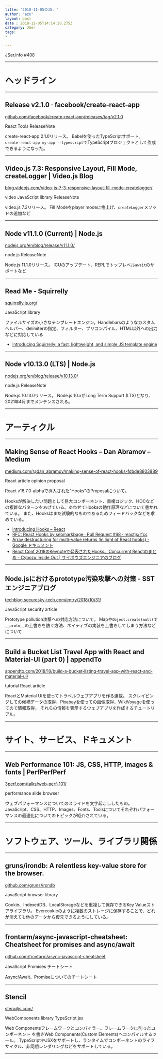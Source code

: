```yaml
---
title: "2018-11-05のJS: "
author: "azu"
layout: post
date : 2018-11-05T14:14:20.275Z
category: JSer
tags:
-

---
```


JSer.info #408

----

<h1 class="site-genre">ヘッドライン</h1>

----

## Release v2.1.0 · facebook/create-react-app
[github.com/facebook/create-react-app/releases/tag/v2.1.0](https://github.com/facebook/create-react-app/releases/tag/v2.1.0 "Release v2.1.0 · facebook/create-react-app")
<p class="jser-tags jser-tag-icon"><span class="jser-tag">React</span> <span class="jser-tag">Tools</span> <span class="jser-tag">ReleaseNote</span></p>

create-react-app 2.1.0リリース。
Babelを使ったTypeScriptサポート。
`create-react-app my-app --typescript`でTypeScriptプロジェクトとして作成できるようになった。


----

## Video.js 7.3: Responsive Layout, Fill Mode, createLogger | Video.js Blog
[blog.videojs.com/video-js-7-3-responsive-layout-fill-mode-createlogger/](https://blog.videojs.com/video-js-7-3-responsive-layout-fill-mode-createlogger/ "Video.js 7.3: Responsive Layout, Fill Mode, createLogger | Video.js Blog")
<p class="jser-tags jser-tag-icon"><span class="jser-tag">video</span> <span class="jser-tag">JavaScript</span> <span class="jser-tag">library</span> <span class="jser-tag">ReleaseNote</span></p>

video.js 7.3リリース。
Fill Modeをplayer modeに格上げ、`createLogger`メソッドの追加など


----

## Node v11.1.0 (Current) | Node.js
[nodejs.org/en/blog/release/v11.1.0/](https://nodejs.org/en/blog/release/v11.1.0/ "Node v11.1.0 (Current) | Node.js")
<p class="jser-tags jser-tag-icon"><span class="jser-tag">node.js</span> <span class="jser-tag">ReleaseNote</span></p>

Node.js 11.1.0リリース。
ICUのアップデート、REPLでトップレベル`await`のサポートなど


----

## Read Me - Squirrelly
[squirrelly.js.org/](https://squirrelly.js.org/ "Read Me - Squirrelly")
<p class="jser-tags jser-tag-icon"><span class="jser-tag">JavaScript</span> <span class="jser-tag">library</span></p>

ファイルサイズの小さなテンプレートエンジン。Handlebarsのようなカスタムヘルパー、delimiterの指定、フィルター、プリコンパイル、HTML以外への出力などに対応している

- [Introducing Squirrelly: a fast, lightweight, and simple JS template engine](https://hackernoon.com/introducing-squirrelly-a-fast-lightweight-and-simple-js-template-engine-70a873d765c9 "Introducing Squirrelly: a fast, lightweight, and simple JS template engine")

----

## Node v10.13.0 (LTS) | Node.js
[nodejs.org/en/blog/release/v10.13.0/](https://nodejs.org/en/blog/release/v10.13.0/ "Node v10.13.0 (LTS) | Node.js")
<p class="jser-tags jser-tag-icon"><span class="jser-tag">node.js</span> <span class="jser-tag">ReleaseNote</span></p>

Node.js 10.13.0リリース。 Node.js 10.xがLong Term Support (LTS)となり、2021年4月までメンテンスされる。


----
<h1 class="site-genre">アーティクル</h1>

----

## Making Sense of React Hooks – Dan Abramov – Medium
[medium.com/@dan\_abramov/making-sense-of-react-hooks-fdbde8803889](https://medium.com/@dan_abramov/making-sense-of-react-hooks-fdbde8803889 "Making Sense of React Hooks – Dan Abramov – Medium")
<p class="jser-tags jser-tag-icon"><span class="jser-tag">React</span> <span class="jser-tag">article</span> <span class="jser-tag">opinion</span> <span class="jser-tag">proposal</span></p>

React v16.7.0-alphaで導入された"Hooks"のProposalについて。

Hooksが解決したい問題として巨大コンポーネント、重複ロジック、HOCなどの複雜なパターンをあげている。あわせてHooksの動作原理などについて書かれている。
また、Hooksはまだ試験的なものであるためフィードバックなどを求めている。

- [Introducing Hooks – React](https://reactjs.org/docs/hooks-intro.html "Introducing Hooks – React")
- [RFC: React Hooks by sebmarkbage · Pull Request #68 · reactjs/rfcs](https://github.com/reactjs/rfcs/pull/68 "RFC: React Hooks by sebmarkbage · Pull Request #68 · reactjs/rfcs")
- [Array destructuring for multi-value returns (in light of React hooks) - Google ドキュメント](https://docs.google.com/document/d/1hWb-lQW4NSG9yRpyyiAA_9Ktytd5lypLnVLhPX9vamE/edit#heading=h.83axxx51uiaq "Array destructuring for multi-value returns (in light of React hooks) - Google ドキュメント")
- [React Conf 2018のKeynoteで発表されたHooks、Concurrent Reactのまとめ - Cybozu Inside Out | サイボウズエンジニアのブログ](https://blog.cybozu.io/entry/2018/11/02/113000 "React Conf 2018のKeynoteで発表されたHooks、Concurrent Reactのまとめ - Cybozu Inside Out | サイボウズエンジニアのブログ")

----

## Node.jsにおけるprototype汚染攻撃への対策 - SSTエンジニアブログ
[techblog.securesky-tech.com/entry/2018/10/31/](https://techblog.securesky-tech.com/entry/2018/10/31/ "Node.jsにおけるprototype汚染攻撃への対策 - SSTエンジニアブログ")
<p class="jser-tags jser-tag-icon"><span class="jser-tag">JavaScript</span> <span class="jser-tag">security</span> <span class="jser-tag">article</span></p>

Prototype pollution攻撃への対応方法について。
Mapや`Object.create(null)`で`__proto__`の上書きを防ぐ方法、ネイティブの実装を上書きしてしまう方法などについて


----

## Build a Bucket List Travel App with React and Material-UI (part 0) | appendTo
[appendto.com/2018/10/build-a-bucket-listing-travel-app-with-react-and-material-ui/](https://appendto.com/2018/10/build-a-bucket-listing-travel-app-with-react-and-material-ui/ "Build a Bucket List Travel App with React and Material-UI (part 0) | appendTo")
<p class="jser-tags jser-tag-icon"><span class="jser-tag">tutorial</span> <span class="jser-tag">React</span> <span class="jser-tag">article</span></p>

ReactとMaterial UIを使ってトラベルウェブアプリを作る連載。
スクレイピングしての候補データの取得、Pixabayを使っての画像取得、WikiVoyageを使ってので情報取得。
それらの情報を表示するウェブアプリを作成するチュートリアル。


----
<h1 class="site-genre">サイト、サービス、ドキュメント</h1>

----

## Web Performance 101: JS, CSS, HTTP, images & fonts | PerfPerfPerf
[3perf.com/talks/web-perf-101/](https://3perf.com/talks/web-perf-101/ "Web Performance 101: JS, CSS, HTTP, images & fonts | PerfPerfPerf")
<p class="jser-tags jser-tag-icon"><span class="jser-tag">performance</span> <span class="jser-tag">slide</span> <span class="jser-tag">browser</span></p>

ウェブパフォーマンスについてのスライドを文字起こししたもの。
JavaScript、CSS、HTTP、Images、Fonts、Toolsについてそれぞれパフォーマンスの最適化についてのトピックが紹介されている。


----
<h1 class="site-genre">ソフトウェア、ツール、ライブラリ関係</h1>

----

## gruns/irondb: A relentless key-value store for the browser.
[github.com/gruns/irondb](https://github.com/gruns/irondb "gruns/irondb: A relentless key-value store for the browser.")
<p class="jser-tags jser-tag-icon"><span class="jser-tag">JavaScript</span> <span class="jser-tag">browser</span> <span class="jser-tag">library</span></p>

Cookie、IndexedDB、LocalStorageなどを重複して保存できるKey Valueストアライブラリ。
Evercookieのように複数のストレージに保存することで、どれが消えても他のデータから復元できるようにしている。


----

## frontarm/async-javascript-cheatsheet: Cheatsheet for promises and async/await
[github.com/frontarm/async-javascript-cheatsheet](https://github.com/frontarm/async-javascript-cheatsheet "frontarm/async-javascript-cheatsheet: Cheatsheet for promises and async/await")
<p class="jser-tags jser-tag-icon"><span class="jser-tag">JavaScript</span> <span class="jser-tag">Promises</span> <span class="jser-tag">チートシート</span></p>

Async/Await、Promiseについてのチートシート


----

## Stencil
[stenciljs.com/](https://stenciljs.com/ "Stencil")
<p class="jser-tags jser-tag-icon"><span class="jser-tag">WebComponents</span> <span class="jser-tag">library</span> <span class="jser-tag">TypeScript</span> <span class="jser-tag">jsx</span></p>

Web Componentsフレームワークとコンパイラー。フレームワークに則ったコンポーネント
を書きWeb Components(Custom Elements)へコンパイルするツール。
TypeScriptやJSXをサポートし、ランタイムでコンポーネントのライフサイクル、非同期レンダリングなどをサポートしている。


----
